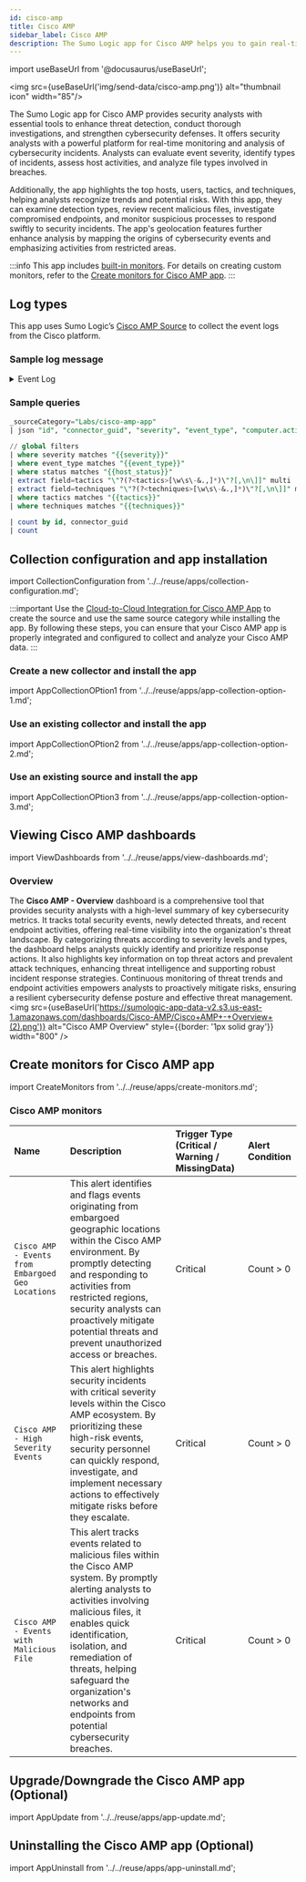 ```yaml
---
id: cisco-amp
title: Cisco AMP
sidebar_label: Cisco AMP
description: The Sumo Logic app for Cisco AMP helps you to gain real-time monitoring and analysis of cybersecurity incidents in the Cisco AMP platform.
---
```


import useBaseUrl from '@docusaurus/useBaseUrl';

<img src={useBaseUrl('img/send-data/cisco-amp.png')} alt="thumbnail icon" width="85"/>

The Sumo Logic app for Cisco AMP provides security analysts with essential tools to enhance threat detection, conduct thorough investigations, and strengthen cybersecurity defenses. It offers security analysts with a powerful platform for real-time monitoring and analysis of cybersecurity incidents. Analysts can evaluate event severity, identify types of incidents, assess host activities, and analyze file types involved in breaches. 

Additionally, the app highlights the top hosts, users, tactics, and techniques, helping analysts recognize trends and potential risks. With this app, they can examine detection types, review recent malicious files, investigate compromised endpoints, and monitor suspicious processes to respond swiftly to security incidents. The app's geolocation features further enhance analysis by mapping the origins of cybersecurity events and emphasizing activities from restricted areas.

:::info
This app includes [built-in monitors](#cisco-amp-monitors). For details on creating custom monitors, refer to the [Create monitors for Cisco AMP app](#create-monitors-for-cisco-amp-app).
:::

## Log types

This app uses Sumo Logic’s [Cisco AMP Source](/docs/send-data/hosted-collectors/cloud-to-cloud-integration-framework/cisco-amp-source/) to collect the event logs from the Cisco platform.

### Sample log message

<details>
<summary>Event Log</summary>

```json
{
  "version": "v1.2.0",
  "metadata": {
    "links": {
      "self": "https://api.amp.cisco.com/v1/events?limit=2",
      "next": "https://api.amp.cisco.com/v1/events?limit=2&offset=2"
    },
    "results": {
      "total": 1165,
      "current_item_count": 2,
      "index": 0,
      "items_per_page": 2
    }
  },
  "data": [
    {
      "id": 6180351977805840000,
      "timestamp": 1647602406,
      "timestamp_nanoseconds": 548000000,
      "date": "2022-03-18T11:20:06+00:00",
      "event_type": "Threat Detected",
      "event_type_id": 1090519054,
      "detection": "W32.GenericKD:ZVETJ.18gs.1201",
      "detection_id": "6180351977805840385",
      "connector_guid": "538738f5-3a14-4449-933b-86142553de06",
      "group_guids": [
        "e766a0e9-96da-41b9-b1e8-87dd010d6b68"
      ],
      "severity": "Medium",
      "computer": {
        "connector_guid": "538738f5-3a14-4449-933b-86142553de06",
        "hostname": "Demo_Upatre",
        "external_ip": "xxx.xxx.xxx.xxx",
        "user": "A@TEMPLATE-W7X86",
        "active": true,
        "network_addresses": [
          {
            "ip": "xxx.xxx.xxx.xxx",
            "mac": "xx:xx:xx:xx:xx:xx"
          }
        ],
        "links": {
          "computer": "https://api.amp.cisco.com/v1/computers/538738f5-3a14-4449-933b-86142553de06",
          "trajectory": "https://api.amp.cisco.com/v1/computers/538738f5-3a14-4449-933b-86142553de06/trajectory",
          "group": "https://api.amp.cisco.com/v1/groups/b077d6bc-bbdf-42f7-8838-a06053fbd98a"
        }
      },
      "file": {
        "disposition": "Malicious",
        "file_name": "wsymqyv90.exe",
        "file_path": "\\\\?\\C:\\Users\\Administrator\\AppData\\Local\\Temp\\OUTLOOK_TEMP\\wsymqyv90.exe",
        "identity": {
          "sha256": "b630e72639cc7340620adb0cfc26332ec52fe8867b769695f2d25718d68b1b40",
          "sha1": "70aef829bec17195e6c8ec0e6cba0ed39f97ba48",
          "md5": "e2f5dcd966e26d54329e8d79c7201652"
        },
        "parent": {
          "process_id": 4040,
          "disposition": "Clean",
          "file_name": "iexplore.exe",
          "identity": {
            "sha256": "b4e5c2775de098946b4e11aba138b89d42b88c1dbd4d5ec879ef6919bf018132",
            "sha1": "8de30174cebc8732f1ba961e7d93fe5549495a80",
            "md5": "b3581f426dc500a51091cdd5bacf0454"
          }
        }
      },
      "tactics": [
        "TA0042"
      ],
      "techniques": [
        "T1204.003"
      ]
    }
  ]
}
```
</details>

### Sample queries

```sql title="Total Events"
_sourceCategory="Labs/cisco-amp-app"
| json "id", "connector_guid", "severity", "event_type", "computer.active", "file.disposition", "detection_id", "detection", "computer.hostname", "computer.user", "tactics[*]", "techniques[*]", "computer.external_ip", "file.file_name", "file.file_path", "file.parent.file_name", "file.identity.sha256", "file.identity.sha1", "file.identity.md5", "file.parent.identity.sha256", "date", "computer.network_addresses[*]", "file.parent.process_id", "file.parent.disposition", "computer.links.trajectory", "computer.links.computer", "computer.links.group" as id, connector_guid, severity, event_type, status, file_type, detection_id, detection, hostname, user, tactics, techniques, external_ip, file_name, file_path, parent_file_name, sha2565, sha1, md5, parent_sha256, date, computer_network_addresses, process_id, parent_file_type, trajectory_link, computer_link, group_link nodrop

// global filters
| where severity matches "{{severity}}"
| where event_type matches "{{event_type}}"
| where status matches "{{host_status}}"
| extract field=tactics "\"?(?<tactics>[\w\s\-&.,]*)\"?[,\n\]]" multi
| extract field=techniques "\"?(?<techniques>[\w\s\-&.,]*)\"?[,\n\]]" multi
| where tactics matches "{{tactics}}"
| where techniques matches "{{techniques}}"

| count by id, connector_guid
| count
```

## Collection configuration and app installation

import CollectionConfiguration from '../../reuse/apps/collection-configuration.md';

<CollectionConfiguration/>

:::important
Use the [Cloud-to-Cloud Integration for Cisco AMP App](/docs/send-data/hosted-collectors/cloud-to-cloud-integration-framework/cisco-amp-source/) to create the source and use the same source category while installing the app. By following these steps, you can ensure that your Cisco AMP app is properly integrated and configured to collect and analyze your Cisco AMP data.
:::

### Create a new collector and install the app

import AppCollectionOPtion1 from '../../reuse/apps/app-collection-option-1.md';

<AppCollectionOPtion1/>

### Use an existing collector and install the app

import AppCollectionOPtion2 from '../../reuse/apps/app-collection-option-2.md';

<AppCollectionOPtion2/>

### Use an existing source and install the app

import AppCollectionOPtion3 from '../../reuse/apps/app-collection-option-3.md';

<AppCollectionOPtion3/>

## Viewing Cisco AMP dashboards

import ViewDashboards from '../../reuse/apps/view-dashboards.md';

<ViewDashboards/>

### Overview

The **Cisco AMP - Overview** dashboard is a comprehensive tool that provides security analysts with a high-level summary of key cybersecurity metrics. It tracks total security events, newly detected threats, and recent endpoint activities, offering real-time visibility into the organization's threat landscape. By categorizing threats according to severity levels and types, the dashboard helps analysts quickly identify and prioritize response actions. It also highlights key information on top threat actors and prevalent attack techniques, enhancing threat intelligence and supporting robust incident response strategies. Continuous monitoring of threat trends and endpoint activities empowers analysts to proactively mitigate risks, ensuring a resilient cybersecurity defense posture and effective threat management. <br/> <img src={useBaseUrl('https://sumologic-app-data-v2.s3.us-east-1.amazonaws.com/dashboards/Cisco-AMP/Cisco+AMP+-+Overview+(2).png')} alt="Cisco AMP Overview" style={{border: '1px solid gray'}} width="800" />
 
## Create monitors for Cisco AMP app

import CreateMonitors from '../../reuse/apps/create-monitors.md';

<CreateMonitors/>

### Cisco AMP monitors

| Name | Description | Trigger Type (Critical / Warning / MissingData) | Alert Condition | 
|:--|:--|:--|:--|
| `Cisco AMP - Events from Embargoed Geo Locations` | This alert identifies and flags events originating from embargoed geographic locations within the Cisco AMP environment. By promptly detecting and responding to activities from restricted regions, security analysts can proactively mitigate potential threats and prevent unauthorized access or breaches. | Critical | Count > 0 | 
| `Cisco AMP - High Severity Events` | This alert highlights security incidents with critical severity levels within the Cisco AMP ecosystem. By prioritizing these high-risk events, security personnel can quickly respond, investigate, and implement necessary actions to effectively mitigate risks before they escalate. | Critical | Count > 0|
| `Cisco AMP - Events with Malicious File` | This alert tracks events related to malicious files within the Cisco AMP system. By promptly alerting analysts to activities involving malicious files, it enables quick identification, isolation, and remediation of threats, helping safeguard the organization's networks and endpoints from potential cybersecurity breaches. | Critical | Count > 0|

## Upgrade/Downgrade the Cisco AMP app (Optional)

import AppUpdate from '../../reuse/apps/app-update.md';

<AppUpdate/>

## Uninstalling the Cisco AMP app (Optional)

import AppUninstall from '../../reuse/apps/app-uninstall.md';

<AppUninstall/>
